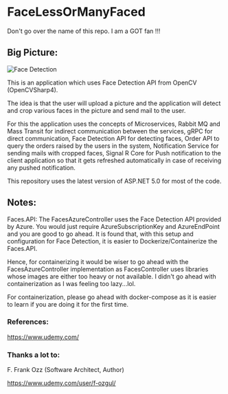 # FaceLessOrManyFaced
Don't go over the name of this repo. I am a GOT fan !!!

## Big Picture:
![Face Detection](https://user-images.githubusercontent.com/16538471/139732534-806bb84f-5736-45fa-b786-e6bc466d13d4.JPG)


This is an application which uses Face Detection API from OpenCV (OpenCVSharp4). 

The idea is that the user will upload a picture and the application will detect and crop various faces in the picture and send mail to the user. 

For this the application uses the concepts of Microservices, Rabbit MQ and Mass Transit for indirect communication between the services, gRPC for direct communication, Face Detection API for detecting faces, Order API to query the orders raised by the users in the system, Notification Service for sending mails with cropped faces, Signal R Core for Push notification to the client application so that it gets refreshed automatically in case of receiving any pushed notification. 

This repository uses the latest version of ASP.NET 5.0 for most of the code.

## Notes:
Faces.API: The FacesAzureController uses the Face Detection API provided by Azure. 
You would just require AzureSubscriptionKey and AzureEndPoint and you are good to go ahead. It is found that, with this setup and configuration for Face Detection, it is easier to Dockerize/Containerize the Faces.API.

Hence, for containerizing it would be wiser to go ahead with the FacesAzureController implementation as FacesController uses libraries whose images are either too heavy or not available. I didn't go ahead with containerization as I was feeling too lazy...lol. 

For containerization, please go ahead with docker-compose as it is easier to learn if you are doing it for the first time.

### References: 
https://www.udemy.com/

### Thanks a lot to:
F. Frank Ozz
(Software Architect, Author)

https://www.udemy.com/user/f-ozgul/
